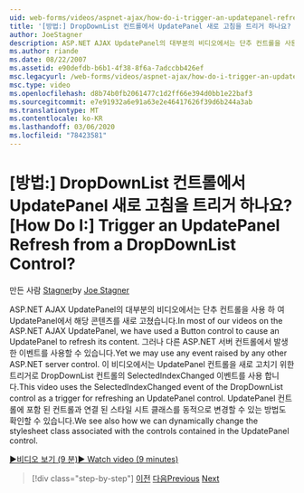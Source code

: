 ```yaml
---
uid: web-forms/videos/aspnet-ajax/how-do-i-trigger-an-updatepanel-refresh-from-a-dropdownlist-control
title: '[방법:] DropDownList 컨트롤에서 UpdatePanel 새로 고침을 트리거 하나요? | Microsoft Docs'
author: JoeStagner
description: ASP.NET AJAX UpdatePanel의 대부분의 비디오에서는 단추 컨트롤을 사용 하 여 UpdatePanel에서 해당 콘텐츠를 새로 고쳤습니다. 하지만 이벤트를 사용할 수 있습니다.
ms.author: riande
ms.date: 08/22/2007
ms.assetid: e90defdb-b6b1-4f38-8f6a-7adccbb426ef
msc.legacyurl: /web-forms/videos/aspnet-ajax/how-do-i-trigger-an-updatepanel-refresh-from-a-dropdownlist-control
msc.type: video
ms.openlocfilehash: d8b74b0fb2061477c1d2ff66e394d0bb1e22baf3
ms.sourcegitcommit: e7e91932a6e91a63e2e46417626f39d6b244a3ab
ms.translationtype: MT
ms.contentlocale: ko-KR
ms.lasthandoff: 03/06/2020
ms.locfileid: "78423581"
---
```

# <a name="how-do-i-trigger-an-updatepanel-refresh-from-a-dropdownlist-control"></a><span data-ttu-id="1062f-105">[방법:] DropDownList 컨트롤에서 UpdatePanel 새로 고침을 트리거 하나요?</span><span class="sxs-lookup"><span data-stu-id="1062f-105">[How Do I:] Trigger an UpdatePanel Refresh from a DropDownList Control?</span></span>

<span data-ttu-id="1062f-106">만든 사람 [Stagner](https://github.com/JoeStagner)</span><span class="sxs-lookup"><span data-stu-id="1062f-106">by [Joe Stagner](https://github.com/JoeStagner)</span></span>

<span data-ttu-id="1062f-107">ASP.NET AJAX UpdatePanel의 대부분의 비디오에서는 단추 컨트롤을 사용 하 여 UpdatePanel에서 해당 콘텐츠를 새로 고쳤습니다.</span><span class="sxs-lookup"><span data-stu-id="1062f-107">In most of our videos on the ASP.NET AJAX UpdatePanel, we have used a Button control to cause an UpdatePanel to refresh its content.</span></span> <span data-ttu-id="1062f-108">그러나 다른 ASP.NET 서버 컨트롤에서 발생 한 이벤트를 사용할 수 있습니다.</span><span class="sxs-lookup"><span data-stu-id="1062f-108">Yet we may use any event raised by any other ASP.NET server control.</span></span> <span data-ttu-id="1062f-109">이 비디오에서는 UpdatePanel 컨트롤을 새로 고치기 위한 트리거로 DropDownList 컨트롤의 SelectedIndexChanged 이벤트를 사용 합니다.</span><span class="sxs-lookup"><span data-stu-id="1062f-109">This video uses the SelectedIndexChanged event of the DropDownList control as a trigger for refreshing an UpdatePanel control.</span></span> <span data-ttu-id="1062f-110">UpdatePanel 컨트롤에 포함 된 컨트롤과 연결 된 스타일 시트 클래스를 동적으로 변경할 수 있는 방법도 확인할 수 있습니다.</span><span class="sxs-lookup"><span data-stu-id="1062f-110">We see also how we can dynamically change the stylesheet class associated with the controls contained in the UpdatePanel control.</span></span>

[<span data-ttu-id="1062f-111">&#9654;비디오 보기 (9 분)</span><span class="sxs-lookup"><span data-stu-id="1062f-111">&#9654; Watch video (9 minutes)</span></span>](https://channel9.msdn.com/Blogs/ASP-NET-Site-Videos/how-do-i-trigger-an-updatepanel-refresh-from-a-dropdownlist-control)

> [!div class="step-by-step"]
> <span data-ttu-id="1062f-112">[이전](how-do-i-implement-the-persistent-communications-pattern-using-web-services.md)
> [다음](how-do-i-create-an-aspnet-ajax-extender-from-scratch.md)</span><span class="sxs-lookup"><span data-stu-id="1062f-112">[Previous](how-do-i-implement-the-persistent-communications-pattern-using-web-services.md)
[Next](how-do-i-create-an-aspnet-ajax-extender-from-scratch.md)</span></span>
